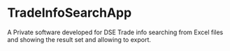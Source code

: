 # TradeInfoSearchApp
A Private software developed for DSE Trade info searching from Excel files and showing the result set and allowing to export.
